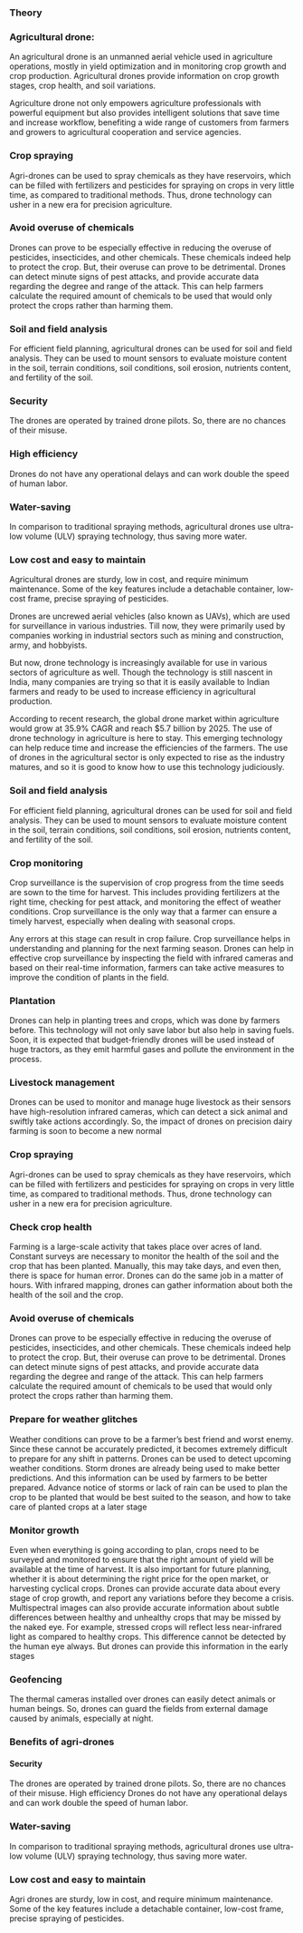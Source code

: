 ### Theory


### Agricultural drone:

An agricultural drone is an unmanned aerial vehicle used in agriculture operations, mostly in yield optimization and in monitoring crop growth and crop production. Agricultural drones provide information on crop growth stages, crop health, and soil variations.

Agriculture drone not only empowers agriculture professionals with powerful equipment but also provides intelligent solutions that save time and increase workflow, benefiting a wide range of customers from farmers and growers to agricultural cooperation and service agencies.


### Crop spraying

Agri-drones can be used to spray chemicals as they have reservoirs, which can be filled with fertilizers and pesticides for spraying on crops in very little time, as compared to traditional methods. Thus, drone technology can usher in a new era for precision agriculture.


### Avoid overuse of chemicals

Drones can prove to be especially effective in reducing the overuse of pesticides, insecticides, and other chemicals. These chemicals indeed help to protect the crop. But, their overuse can prove to be detrimental. Drones can detect minute signs of pest attacks, and provide accurate data regarding the degree and range of the attack. This can help farmers calculate the required amount of chemicals to be used that would only protect the crops rather than harming them.


### Soil and field analysis

For efficient field planning, agricultural drones can be used for soil and field analysis. They can be used to mount sensors to evaluate moisture content in the soil, terrain conditions, soil conditions, soil erosion, nutrients content, and fertility of the soil.


### Security

The drones are operated by trained drone pilots. So, there are no chances of their misuse.


### High efficiency

Drones do not have any operational delays and can work double the speed of human labor.


### Water-saving

In comparison to traditional spraying methods, agricultural drones use ultra-low volume (ULV) spraying technology, thus saving more water.


### Low cost and easy to maintain

Agricultural drones are sturdy, low in cost, and require minimum maintenance. Some of the key features include a detachable container, low-cost frame, precise spraying of pesticides.


Drones are uncrewed aerial vehicles (also known as UAVs), which are used for surveillance in various industries. Till now, they were primarily used by companies working in industrial sectors such as mining and construction, army, and hobbyists.


But now, drone technology is increasingly available for use in various sectors of agriculture as well. Though the technology is still nascent in India, many companies are trying so that it is easily available to Indian farmers and ready to be used to increase efficiency in agricultural production.


According to recent research, the global drone market within agriculture would grow at 35.9% CAGR and reach $5.7 billion by 2025.
The use of drone technology in agriculture is here to stay. This emerging technology can help reduce time and increase the efficiencies of the farmers. The use of drones in the agricultural sector is only expected to rise as the industry matures, and so it is good to know how to use this technology judiciously.



### Soil and field analysis

For efficient field planning, agricultural drones can be used for soil and field analysis. They can be used to mount sensors to evaluate moisture content in the soil, terrain conditions, soil conditions, soil erosion, nutrients content, and fertility of the soil.



### Crop monitoring

Crop surveillance is the supervision of crop progress from the time seeds are sown to the time for harvest. This includes providing fertilizers at the right time, checking for pest attack, and monitoring the effect of weather conditions. Crop surveillance is the only way that a farmer can ensure a timely harvest, especially when dealing with seasonal crops.


Any errors at this stage can result in crop failure. Crop surveillance helps in understanding and planning for the next farming season. Drones can help in effective crop surveillance by inspecting the field with infrared cameras and based on their real-time information, farmers can take active measures to improve the condition of plants in the field.



### Plantation

Drones can help in planting trees and crops, which was done by farmers before. This technology will not only save labor but also help in saving fuels. Soon, it is expected that budget-friendly drones will be used instead of huge tractors, as they emit harmful gases and pollute the environment in the process.


### Livestock management

Drones can be used to monitor and manage huge livestock as their sensors have high-resolution infrared cameras, which can detect a sick animal and swiftly take actions accordingly. So, the impact of drones on precision dairy farming is soon to become a new normal


### Crop spraying

Agri-drones can be used to spray chemicals as they have reservoirs, which can be filled with fertilizers and pesticides for spraying on crops in very little time, as compared to traditional methods. Thus, drone technology can usher in a new era for precision agriculture.


### Check crop health

Farming is a large-scale activity that takes place over acres of land. Constant surveys are necessary to monitor the health of the soil and the crop that has been planted. Manually, this may take days, and even then, there is space for human error. Drones can do the same job in a matter of hours. With infrared mapping, drones can gather information about both the health of the soil and the crop.


### Avoid overuse of chemicals

Drones can prove to be especially effective in reducing the overuse of pesticides, insecticides, and other chemicals. These chemicals indeed help to protect the crop. But, their overuse can prove to be detrimental. Drones can detect minute signs of pest attacks, and provide accurate data regarding the degree and range of the attack. This can help farmers calculate the required amount of chemicals to be used that would only protect the crops rather than harming them.


### Prepare for weather glitches

Weather conditions can prove to be a farmer’s best friend and worst enemy. Since these cannot be accurately predicted, it becomes extremely difficult to prepare for any shift in patterns. Drones can be used to detect upcoming weather conditions. Storm drones are already being used to make better predictions. And this information can be used by farmers to be better prepared. Advance notice of storms or lack of rain can be used to plan the crop to be planted that would be best suited to the season, and how to take care of planted crops at a later stage


### Monitor growth

Even when everything is going according to plan, crops need to be surveyed and monitored to ensure that the right amount of yield will be available at the time of harvest. It is also important for future planning, whether it is about determining the right price for the open market, or harvesting cyclical crops. Drones can provide accurate data about every stage of crop growth, and report any variations before they become a crisis. Multispectral images can also provide accurate information about subtle differences between healthy and unhealthy crops that may be missed by the naked eye. For example, stressed crops will reflect less near-infrared light as compared to healthy crops. This difference cannot be detected by the human eye always. But drones can provide this information in the early stages


### Geofencing

The thermal cameras installed over drones can easily detect animals or human beings. So, drones can guard the fields from external damage caused by animals, especially at night.


### Benefits of agri-drones

#### Security

The drones are operated by trained drone pilots. So, there are no chances of their misuse. High efficiency Drones do not have any operational delays and can work double the speed of human labor.


### Water-saving

In comparison to traditional spraying methods, agricultural drones use ultra-low volume (ULV) spraying technology, thus saving more water.


### Low cost and easy to maintain

Agri drones are sturdy, low in cost, and require minimum maintenance. Some of the key features include a detachable container, low-cost frame, precise spraying of pesticides.

